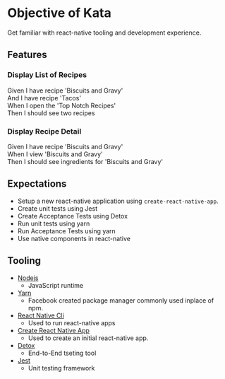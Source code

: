 # Objective of Kata

Get familiar with react-native tooling and development experience.

## Features

### Display List of Recipes

Given I have recipe 'Biscuits and Gravy'  
And I have recipe 'Tacos'  
When I open the 'Top Notch Recipes'  
Then I should see two recipes  

### Display Recipe Detail

Given I have recipe 'Biscuits and Gravy'  
When I view 'Biscuits and Gravy'  
Then I should see ingredients for 'Biscuits and Gravy'  

## Expectations

* Setup a new react-native application using `create-react-native-app`. 
* Create unit tests using Jest
* Create Acceptance Tests using Detox
* Run unit tests using yarn
* Run Acceptance Tests using yarn
* Use native components in react-native

## Tooling

* [Nodejs](https://nodejs.org/en/)
  * JavaScript runtime
* [Yarn](https://yarnpkg.com/en/)
  * Facebook created package manager commonly used inplace of npm.
* [React Native Cli](https://www.npmjs.com/package/react-native-cli)
  * Used to run react-native apps
* [Create React Native App](https://github.com/react-community/create-react-native-app)
  * Used to create an initial react-native app.
* [Detox](https://github.com/wix/detox)
  * End-to-End tseting tool
* [Jest](https://facebook.github.io/jest/)
  * Unit testing framework
